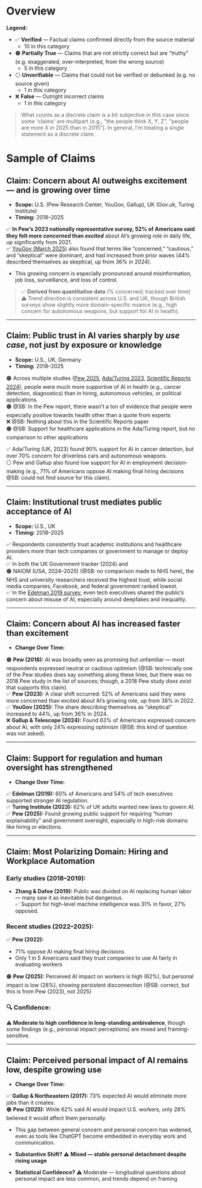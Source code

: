 # Overview

**Legend:**

* ✅ **Verified** — Factual claims confirmed directly from the source material  
  - 10 in this category  
* 🟠 **Partially True** — Claims that are not strictly correct but are "truthy" (e.g. exaggerated, over-interpreted, from the wrong source)  
  - 5 in this category  
* ⚪ **Unverifiable** — Claims that could not be verified or debunked (e.g. no source given)  
  - 1 in this category  
* ❌ **False** — Outright incorrect claims  
  - 1 in this category  

> What counts as a discrete claim is a bit subjective in this case since some 'claims' are multipart (e.g., "the people think X, Y, Z", "people are more X in 2025 than in 2015"). In general, I'm treating a single statement as a discrete claim.

# Sample of Claims

## Claim: Concern about AI outweighs excitement — and is growing over time

* **Scope:** U.S. (Pew Research Center, YouGov, Gallup), UK (Gov.uk, Turing Institute)  
* **Timing:** 2018–2025  

✅ **In Pew’s 2023 nationally representative survey, 52% of Americans said they felt more *concerned* than *excited*** about AI’s growing role in daily life, up significantly from 2021.  
✅ [YouGov (March 2025)](https://today.yougov.com/technology/articles/51803-americans-increasingly-skeptical-about-ai-artificial-intelligence-effects-poll) also found that terms like “concerned,” “cautious,” and “skeptical” were dominant, and had increased from prior waves (44% described themselves as skeptical, up from 36% in 2024).  
* This growing concern is especially pronounced around misinformation, job loss, surveillance, and loss of control.

> ✅ **Derived from quantitative data** (% concerned; tracked over time)  
> ⚠️ Trend direction is consistent across U.S. and UK, though British surveys show slightly more domain-specific nuance (e.g., high concern for autonomous weapons, but support for AI in health).

---

## Claim: Public trust in AI varies sharply by *use case*, not just by exposure or knowledge

* **Scope:** U.S., UK, Germany  
* **Timing:** 2018–2025  

🟠 Across multiple studies ([Pew 2025](https://www.pewresearch.org/wp-content/uploads/sites/20/2025/04/pi_2025.04.03_us-public-and-ai-experts_report.pdf), [Ada/Turing 2023](https://www.turing.ac.uk/sites/default/files/2023-06/how_do_people_feel_about_ai_-_ada_turing.pdf), [Scientific Reports 2024](https://www.nature.com/articles/s41598-024-53335-2)), people were much more supportive of AI in health (e.g., cancer detection, diagnostics) than in hiring, autonomous vehicles, or political applications.  
🟠 @SB: In the Pew report, there wasn't a ton of evidence that people were especially positive towards health other than a quote from experts  
❌ @SB: Nothing about this in the Scientific Reports paper  
🟠 @SB: Support for healthcare applications in the Ada/Turing report, but no comparison to other applications  

✅ Ada/Turing (UK, 2023) found 90% support for AI in cancer detection, but over 70% concern for driverless cars and autonomous weapons.  
⚪ Pew and Gallup also found low support for AI in employment decision-making (e.g., 71% of Americans oppose AI making final hiring decisions @SB: could not find source for this claim).

---

## Claim: Institutional trust mediates public acceptance of AI

* **Scope:** U.S., UK  
* **Timing:** 2018–2025  

✅ Respondents consistently trust academic institutions and healthcare providers more than tech companies or government to manage or deploy AI.  
✅ In both the UK Government tracker (2024) and  
🟠 NAIOM (USA, 2024–2025) (@SB: no comparison made to NHS here), the NHS and university researchers received the highest trust, while social media companies, Facebook, and federal government ranked lowest.  
✅ In the [Edelman 2019 survey](https://www.edelman.com/sites/g/files/aatuss191/files/2019-03/2019_Edelman_AI_Survey_Whitepaper.pdf), even tech executives shared the public’s concern about misuse of AI, especially around deepfakes and inequality.

---

## Claim: Concern about AI has increased faster than excitement

* **Change Over Time:**  

🟠 **Pew (2018):** AI was broadly seen as promising but unfamiliar — most respondents expressed neutral or cautious optimism (@SB: technically one of the Pew studies does say something along these lines, but there was no 2018 Pew study in the list of sources; though, a 2018 Pew study *does exist* that supports this claim).  
✅ **Pew (2023):** A clear shift occurred: 52% of Americans said they were more concerned than excited about AI’s growing role, up from 38% in 2022.  
✅ **YouGov (2025):** The share describing themselves as “skeptical” increased to 44%, up from 36% in 2024.  
❌ **Gallup & Telescope (2024):** Found 63% of Americans expressed concern about AI, with only 24% expressing optimism (@SB: this kind of question was not asked).

---

## Claim: Support for regulation and human oversight has strengthened

* **Change Over Time:**  

✅ **Edelman (2019):** 60% of Americans and 54% of tech executives supported stronger AI regulation.  
✅ **Turing Institute (2023):** 62% of UK adults wanted new laws to govern AI.  
✅ **Pew (2025):** Found growing public support for requiring “human explainability” and government oversight, especially in high-risk domains like hiring or elections.

---

## Claim: Most Polarizing Domain: Hiring and Workplace Automation

### Early studies (2018–2019):

* **Zhang & Dafoe (2019):** Public was divided on AI replacing human labor — many saw it as inevitable but dangerous.  
✅ Support for high-level machine intelligence was 31% in favor, 27% opposed.

### Recent studies (2022–2025):

✅ **Pew (2022):**  
* 71% oppose AI making final hiring decisions  
* Only 1 in 5 Americans said they trust companies to use AI fairly in evaluating workers  

🟠 **Pew (2025):** Perceived AI impact on workers is high (62%), but personal impact is low (28%), showing persistent disconnection (@SB: correct, but this is from Pew (2023), not 2025)

### 🔍 Confidence:

⚠️ **Moderate to high confidence in long-standing ambivalence**, though some findings (e.g., personal impact perceptions) are mixed and framing-sensitive.

---

## Claim: Perceived personal impact of AI remains low, despite growing use

* **Change Over Time:**  

✅ **Gallup & Northeastern (2017):** 73% expected AI would eliminate more jobs than it creates.  
🟠 **Pew (2025):** While 62% said AI would impact U.S. workers, only 28% believed it would affect them personally.  
* This gap between general concern and personal concern has widened, even as tools like ChatGPT become embedded in everyday work and communication.

* **Substantive Shift?** ⚠️ **Mixed — stable personal detachment despite rising usage**  
* **Statistical Confidence?** ⚠️ Moderate — longitudinal questions about personal impact are less common, and trends depend on framing
